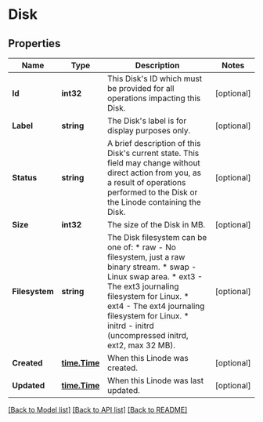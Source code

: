 # Disk

## Properties
Name | Type | Description | Notes
------------ | ------------- | ------------- | -------------
**Id** | **int32** | This Disk&#39;s ID which must be provided for all operations impacting this Disk.  | [optional] 
**Label** | **string** | The Disk&#39;s label is for display purposes only.  | [optional] 
**Status** | **string** | A brief description of this Disk&#39;s current state. This field may change without direct action from you, as a result of operations performed to the Disk or the Linode containing the Disk.  | [optional] 
**Size** | **int32** | The size of the Disk in MB. | [optional] 
**Filesystem** | **string** | The Disk filesystem can be one of:    * raw - No filesystem, just a raw binary stream.   * swap - Linux swap area.   * ext3 - The ext3 journaling filesystem for Linux.   * ext4 - The ext4 journaling filesystem for Linux.   * initrd - initrd (uncompressed initrd, ext2, max 32 MB).  | [optional] 
**Created** | [**time.Time**](time.Time.md) | When this Linode was created. | [optional] 
**Updated** | [**time.Time**](time.Time.md) | When this Linode was last updated. | [optional] 

[[Back to Model list]](../README.md#documentation-for-models) [[Back to API list]](../README.md#documentation-for-api-endpoints) [[Back to README]](../README.md)


